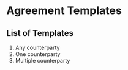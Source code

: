 # Agreement Templates

## List of Templates

1. Any counterparty
2. One counterparty
3. Multiple counterparty
